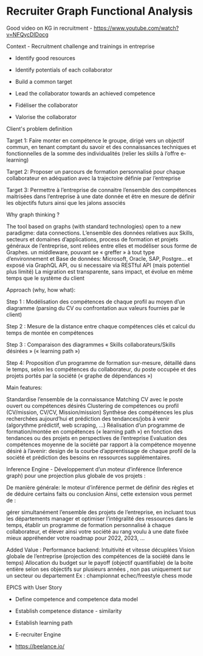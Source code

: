 # Recruiter Graph Functional Analysis

Good video on KG in recruitment - https://www.youtube.com/watch?v=NFQycDIDocg


Context - Recruitment challenge and trainings in entreprise

* Identify good resources

* Identify potentials of each collaborator 

* Build a common target 

* Lead the collaborator towards an achieved competence

* Fidéliser the collaborator

* Valorise the collaborator

Client's problem definition 

Target 1: Faire monter en compétence le groupe, dirigé vers un objectif commun, en tenant comptant du savoir et des connaissances techniques et fonctionnelles de la somme des individualités (relier les skills à l’offre e-learning)

Target 2: Proposer un parcours de formation personnalisé pour chaque collaborateur en adéquation avec la trajectoire définie par l’entreprise

Target 3: Permettre à l’entreprise de connaitre l’ensemble des compétences maitrisées dans l’entreprise à une date donnée et être en mesure de définir les objectifs futurs ainsi que les jalons associés

Why graph thinking ?

The tool based on graphs (with standard technologies) open to a new paradigme: data connections.
L’ensemble des données relatives aux Skills, secteurs et domaines d’applications, process de formation et projets généraux de l’entreprise, sont reliées entre elles et modéliser sous forme de Graphes. 
  un middleware, pouvant se « greffer » à tout type d’environnement et Base de données: Microsoft, Oracle, SAP, Postgre… et exposé via GraphQL API, ou si necessaire via RESTful API (mais potentiel plus limité)
La migration est transparente, sans impact, et évolue en même temps que le système du client

Approach (why, how what):

Step 1 : Modélisation des compétences de chaque profil au moyen d’un diagramme (parsing du CV ou confrontation aux valeurs fournies par le client) 

Step 2 : Mesure de la distance entre chaque compétences clés et calcul du temps de montée en compétences

Step 3 : Comparaison des diagrammes « Skills collaborateurs/Skills désirées » (« learning path »)

Step 4: Proposition d’un programme de formation sur-mesure, détaillé dans le temps, selon les compétences du collaborateur, du poste occupée et des projets portés par la société (« graphe de dépendances »)

Main features:

Standardise l’ensemble de la connaissance
Matching CV avec le poste ouvert ou compétences désirés
Clustering de compétences ou profil (CV/mission, CV/CV, Mission/mission)
Synthèse des compétences les plus recherchées aujourd’hui et prédiction des tendances/jobs à venir (algorythme prédictif, web scraping, …) 
Réalisation d’un programme de formation/montée en compétences (« learning path ») en fonction des tendances ou des projets en perspectives de l’entreprise
Evaluation des compétences moyenne de la société par rapport à la compétence moyenne désiré à l’avenir: design de la courbe d’apprentissage de chaque profil de la société et prédiction des besoins en ressources supplémentaires.

Inference Engine - Développement d’un moteur d’inférence (Inference graph) pour une projection plus globale de vos projets :

De manière générale: le moteur d’inférence permet de définir des règles et de déduire certains faits ou conclusion
Ainsi, cette extension vous permet de :

gérer simultanément l’ensemble des projets de l’entreprise, en incluant tous les départements 
manager et optimiser l’intégralité des ressources dans le temps, 
établir un programme de formation personnalisé à chaque collaborateur, et élever ainsi votre société au rang voulu à une date fixée
mieux appréhender votre roadmap pour 2022, 2023, …

Added Value :
Performance backend: Intuitivité  et vitesse décuplées
Vision globale de l’entreprise (projection des compétences de la société dans le temps)
Allocation du budget sur le payoff (objectif quantifiable) de la boite entière selon ses objectifs sur plusieurs années , non pas uniquement  sur un secteur ou departement
Ex : championnat echec/freestyle chess mode 
  

EPICS with User Story

* Define competence and competence data model

* Establish competence distance - similarity

* Establish learning path

* E-recruiter Engine 

* https://beelance.io/
